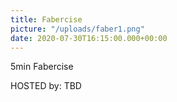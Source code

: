 ```yaml
---
title: Fabercise
picture: "/uploads/faber1.png"
date: 2020-07-30T16:15:00.000+00:00
---
```


5min Fabercise

HOSTED by: TBD
